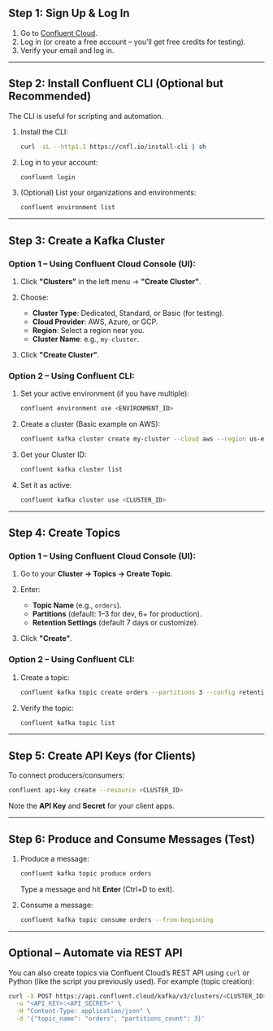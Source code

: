 ## **Step 1: Sign Up & Log In**

1. Go to [Confluent Cloud](https://confluent.cloud).
2. Log in (or create a free account – you’ll get free credits for testing).
3. Verify your email and log in.

---

## **Step 2: Install Confluent CLI (Optional but Recommended)**

The CLI is useful for scripting and automation.

1. Install the CLI:

   ```bash
   curl -sL --http1.1 https://cnfl.io/install-cli | sh
   ```
2. Log in to your account:

   ```bash
   confluent login
   ```
3. (Optional) List your organizations and environments:

   ```bash
   confluent environment list
   ```

---

## **Step 3: Create a Kafka Cluster**

### Option 1 – **Using Confluent Cloud Console (UI)**:

1. Click **"Clusters"** in the left menu → **"Create Cluster"**.
2. Choose:

   * **Cluster Type**: Dedicated, Standard, or Basic (for testing).
   * **Cloud Provider**: AWS, Azure, or GCP.
   * **Region**: Select a region near you.
   * **Cluster Name**: e.g., `my-cluster`.
3. Click **"Create Cluster"**.

### Option 2 – **Using Confluent CLI**:

1. Set your active environment (if you have multiple):

   ```bash
   confluent environment use <ENVIRONMENT_ID>
   ```
2. Create a cluster (Basic example on AWS):

   ```bash
   confluent kafka cluster create my-cluster --cloud aws --region us-east-1 --type basic
   ```
3. Get your Cluster ID:

   ```bash
   confluent kafka cluster list
   ```
4. Set it as active:

   ```bash
   confluent kafka cluster use <CLUSTER_ID>
   ```

---

## **Step 4: Create Topics**

### Option 1 – **Using Confluent Cloud Console (UI)**:

1. Go to your **Cluster → Topics → Create Topic**.
2. Enter:

   * **Topic Name** (e.g., `orders`).
   * **Partitions** (default: 1–3 for dev, 6+ for production).
   * **Retention Settings** (default 7 days or customize).
3. Click **"Create"**.

### Option 2 – **Using Confluent CLI**:

1. Create a topic:

   ```bash
   confluent kafka topic create orders --partitions 3 --config retention.ms=604800000
   ```
2. Verify the topic:

   ```bash
   confluent kafka topic list
   ```

---

## **Step 5: Create API Keys (for Clients)**

To connect producers/consumers:

```bash
confluent api-key create --resource <CLUSTER_ID>
```

Note the **API Key** and **Secret** for your client apps.

---

## **Step 6: Produce and Consume Messages (Test)**

1. Produce a message:

   ```bash
   confluent kafka topic produce orders
   ```

   Type a message and hit **Enter** (Ctrl+D to exit).

2. Consume a message:

   ```bash
   confluent kafka topic consume orders --from-beginning
   ```

---

## **Optional – Automate via REST API**

You can also create topics via Confluent Cloud’s REST API using `curl` or Python (like the script you previously used).
For example (topic creation):

```bash
curl -X POST https://api.confluent.cloud/kafka/v3/clusters/<CLUSTER_ID>/topics \
  -u "<API_KEY>:<API_SECRET>" \
  -H "Content-Type: application/json" \
  -d '{"topic_name": "orders", "partitions_count": 3}'
```
